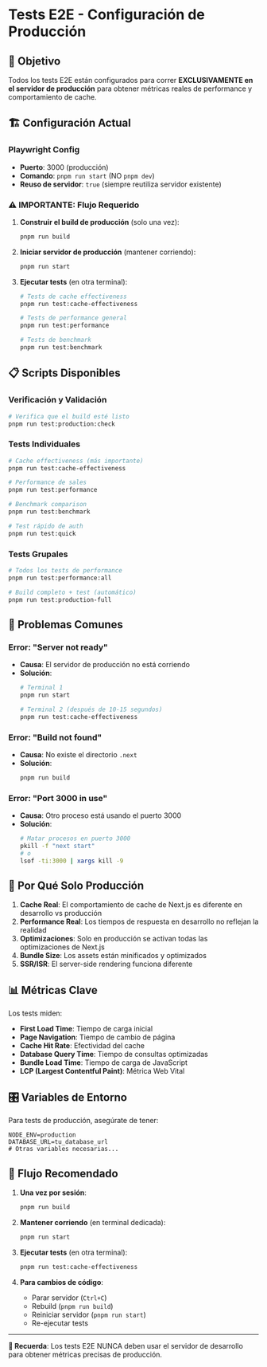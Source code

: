 # Tests E2E - Configuración de Producción

## 🎯 Objetivo

Todos los tests E2E están configurados para correr **EXCLUSIVAMENTE en el servidor de producción** para obtener métricas reales de performance y comportamiento de cache.

## 🏗️ Configuración Actual

### Playwright Config
- **Puerto**: 3000 (producción)
- **Comando**: `pnpm run start` (NO `pnpm dev`)
- **Reuso de servidor**: `true` (siempre reutiliza servidor existente)

### ⚠️ IMPORTANTE: Flujo Requerido

1. **Construir el build de producción** (solo una vez):
   ```bash
   pnpm run build
   ```

2. **Iniciar servidor de producción** (mantener corriendo):
   ```bash
   pnpm run start
   ```

3. **Ejecutar tests** (en otra terminal):
   ```bash
   # Tests de cache effectiveness
   pnpm run test:cache-effectiveness
   
   # Tests de performance general  
   pnpm run test:performance
   
   # Tests de benchmark
   pnpm run test:benchmark
   ```

## 📋 Scripts Disponibles

### Verificación y Validación
```bash
# Verifica que el build esté listo
pnpm run test:production:check
```

### Tests Individuales
```bash
# Cache effectiveness (más importante)
pnpm run test:cache-effectiveness

# Performance de sales
pnpm run test:performance

# Benchmark comparison  
pnpm run test:benchmark

# Test rápido de auth
pnpm run test:quick
```

### Tests Grupales
```bash
# Todos los tests de performance
pnpm run test:performance:all

# Build completo + test (automático)
pnpm run test:production-full
```

## 🚨 Problemas Comunes

### Error: "Server not ready"
- **Causa**: El servidor de producción no está corriendo
- **Solución**: 
  ```bash
  # Terminal 1
  pnpm run start
  
  # Terminal 2 (después de 10-15 segundos)
  pnpm run test:cache-effectiveness
  ```

### Error: "Build not found"
- **Causa**: No existe el directorio `.next`
- **Solución**:
  ```bash
  pnpm run build
  ```

### Error: "Port 3000 in use"
- **Causa**: Otro proceso está usando el puerto 3000
- **Solución**:
  ```bash
  # Matar procesos en puerto 3000
  pkill -f "next start"
  # o
  lsof -ti:3000 | xargs kill -9
  ```

## 🔧 Por Qué Solo Producción

1. **Cache Real**: El comportamiento de cache de Next.js es diferente en desarrollo vs producción
2. **Performance Real**: Los tiempos de respuesta en desarrollo no reflejan la realidad
3. **Optimizaciones**: Solo en producción se activan todas las optimizaciones de Next.js
4. **Bundle Size**: Los assets están minificados y optimizados
5. **SSR/ISR**: El server-side rendering funciona diferente

## 📊 Métricas Clave

Los tests miden:
- **First Load Time**: Tiempo de carga inicial
- **Page Navigation**: Tiempo de cambio de página  
- **Cache Hit Rate**: Efectividad del cache
- **Database Query Time**: Tiempo de consultas optimizadas
- **Bundle Load Time**: Tiempo de carga de JavaScript
- **LCP (Largest Contentful Paint)**: Métrica Web Vital

## 🎛️ Variables de Entorno

Para tests de producción, asegúrate de tener:
```env
NODE_ENV=production
DATABASE_URL=tu_database_url
# Otras variables necesarias...
```

## 🏁 Flujo Recomendado

1. **Una vez por sesión**:
   ```bash
   pnpm run build
   ```

2. **Mantener corriendo** (en terminal dedicada):
   ```bash
   pnpm run start
   ```

3. **Ejecutar tests** (en otra terminal):
   ```bash
   pnpm run test:cache-effectiveness
   ```

4. **Para cambios de código**:
   - Parar servidor (`Ctrl+C`)
   - Rebuild (`pnpm run build`)  
   - Reiniciar servidor (`pnpm run start`)
   - Re-ejecutar tests

---

**🎯 Recuerda**: Los tests E2E NUNCA deben usar el servidor de desarrollo para obtener métricas precisas de producción. 